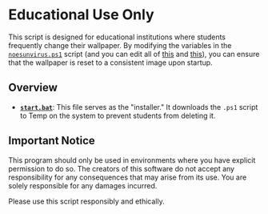 # Educational Use Only

This script is designed for educational institutions where students frequently change their wallpaper. By modifying the variables in the [`noesunvirus.ps1`](https://github.com/notthecoolguyyouknow/WallpaperChanger/blob/main/noesunvirus.ps1) script (and you can edit all of [this](https://github.com/notthecoolguyyouknow/WallpaperChanger/blob/main/noesunvirus.ps1#L7-L9) and [this](https://github.com/notthecoolguyyouknow/WallpaperChanger/blob/main/noesunvirus.ps1#L30-L32)), you can ensure that the wallpaper is reset to a consistent image upon startup.

## Overview

- **[`start.bat`](https://github.com/notthecoolguyyouknow/WallpaperChanger/blob/main/start.bat)**: This file serves as the "installer." It downloads the `.ps1` script to Temp on the system to prevent students from deleting it.

## Important Notice

This program should only be used in environments where you have explicit permission to do so. The creators of this software do not accept any responsibility for any consequences that may arise from its use. You are solely responsible for any damages incurred.

Please use this script responsibly and ethically.
